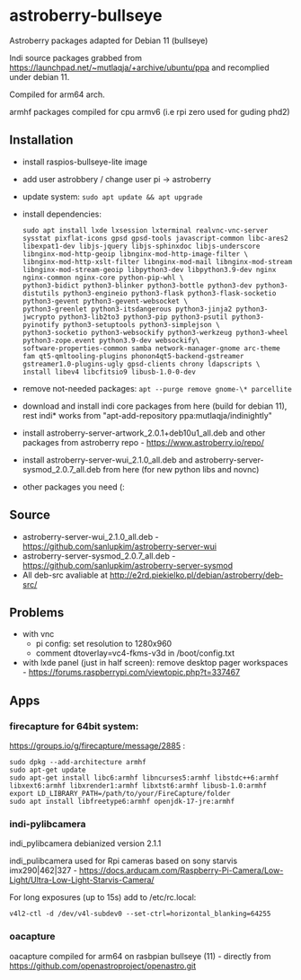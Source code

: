 # astroberry-bullseye

Astroberry packages adapted for Debian 11 (bullseye)

Indi source packages grabbed from https://launchpad.net/~mutlaqja/+archive/ubuntu/ppa and recomplied under debian 11.

Compiled for arm64 arch.

armhf packages compiled for cpu armv6 (i.e rpi zero used for guding phd2)

## Installation
  * install raspios-bullseye-lite image
  * add user astrobbery / change user pi -> astroberry
  * update system:
        `sudo apt update && apt upgrade`
  * install dependencies:
  
        sudo apt install lxde lxsession lxterminal realvnc-vnc-server sysstat pixflat-icons gpsd gpsd-tools javascript-common libc-ares2 libexpat1-dev libjs-jquery libjs-sphinxdoc libjs-underscore libnginx-mod-http-geoip libnginx-mod-http-image-filter \
        libnginx-mod-http-xslt-filter libnginx-mod-mail libnginx-mod-stream libnginx-mod-stream-geoip libpython3-dev libpython3.9-dev nginx nginx-common nginx-core python-pip-whl \
        python3-bidict python3-blinker python3-bottle python3-dev python3-distutils python3-engineio python3-flask python3-flask-socketio python3-gevent python3-gevent-websocket \
        python3-greenlet python3-itsdangerous python3-jinja2 python3-jwcrypto python3-lib2to3 python3-pip python3-psutil python3-pyinotify python3-setuptools python3-simplejson \
        python3-socketio python3-websockify python3-werkzeug python3-wheel python3-zope.event python3.9-dev websockify\
        software-properties-common samba network-manager-gnome arc-theme fam qt5-qmltooling-plugins phonon4qt5-backend-gstreamer gstreamer1.0-plugins-ugly gpsd-clients chrony ldapscripts \
        install libev4 libcfitsio9 libusb-1.0-0-dev
  * remove not-needed packages:
        `apt --purge remove gnome-\* parcellite`
  * download and install indi core packages from here (build for debian 11), rest indi\* works from "apt-add-repository ppa:mutlaqja/indinightly"
  * install astroberry-server-artwork_2.0.1+deb10u1_all.deb and other packages from astroberry repo - https://www.astroberry.io/repo/
  * install astroberry-server-wui_2.1.0_all.deb and astroberry-server-sysmod_2.0.7_all.deb from here (for new python libs and novnc)
  * other packages you need (:

## Source
  * astroberry-server-wui_2.1.0_all.deb  - https://github.com/sanlupkim/astroberry-server-wui
  * astroberry-server-sysmod_2.0.7_all.deb - https://github.com/sanlupkim/astroberry-server-sysmod
  * All deb-src avaliable at http://e2rd.piekielko.pl/debian/astroberry/deb-src/

## Problems
  * with vnc
    - pi config: set resolution to 1280x960
    - comment dtoverlay=vc4-fkms-v3d in /boot/config.txt
  * with lxde panel (just in half screen):
    remove desktop pager workspaces - https://forums.raspberrypi.com/viewtopic.php?t=337467

## Apps
### firecapture for 64bit system:
https://groups.io/g/firecapture/message/2885 :

    sudo dpkg --add-architecture armhf
    sudo apt-get update
    sudo apt-get install libc6:armhf libncurses5:armhf libstdc++6:armhf libxext6:armhf libxrender1:armhf libxtst6:armhf libusb-1.0:armhf
    export LD_LIBRARY_PATH=/path/to/your/FireCapture/folder
    sudo apt install libfreetype6:armhf openjdk-17-jre:armhf

### indi-pylibcamera
indi_pylibcamera debianized version 2.1.1

indi_pulibcamera used for Rpi cameras based on sony starvis imx290|462|327 - https://docs.arducam.com/Raspberry-Pi-Camera/Low-Light/Ultra-Low-Light-Starvis-Camera/

For long exposures (up to 15s) add to /etc/rc.local:
    
    v4l2-ctl -d /dev/v4l-subdev0 --set-ctrl=horizontal_blanking=64255

### oacapture
oacapture compiled for arm64 on rasbpian bullseye (11) - directly from https://github.com/openastroproject/openastro.git

